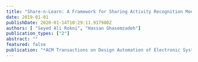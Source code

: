 ```yaml
---
title: "Share-n-Learn: A Framework for Sharing Activity Recognition Models in Wearable Systems with Context-Varying Sensors"
date: 2019-01-01
publishDate: 2020-01-14T10:29:11.917980Z
authors: [ "Seyed Ali Rokni", "Hassan Ghasemzadeh"]
publication_types: ["2"]
abstract: ""
featured: false
publication: "*ACM Transactions on Design Automation of Electronic Systems (TODAES)*, vol. 24, no. 4, article 39, April 2019"
---
```


